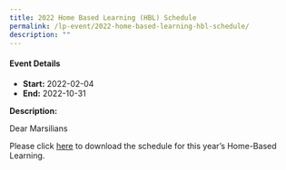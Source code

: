```yaml
---
title: 2022 Home Based Learning (HBL) Schedule
permalink: /lp-event/2022-home-based-learning-hbl-schedule/
description: ""
---
```

#### Event Details

*   **Start:** 2022-02-04
*   **End:** 2022-10-31

**Description:**

Dear Marsilians

Please click [here](/2022-home-based-learning-hbl-schedule/) to download the schedule for this year’s Home-Based Learning.